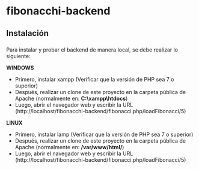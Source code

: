 # fibonacchi-backend

## Instalación

###
Para instalar y probar el backend de manera local, se debe realizar lo siguiente:

**WINDOWS**

- Primero, instalar xampp (Verificar que la versión de PHP sea 7 o superior)
- Después, realizar un clone de este proyecto en la carpeta pública de Apache (normalmente en: **C:\xampp\htdocs**)
- Luego, abrir el navegador web y escribir la URL (http://localhost/fibonacchi-backend/fibonacci.php/loadFibonacci/5)

**LINUX**

- Primero, instalar lamp (Verificar que la versión de PHP sea 7 o superior)
- Después, realizar un clone de este proyecto en la carpeta pública de Apache (normalmente en: **/var/www/html/**)
- Luego, abrir el navegador web y escribir la URL (http://localhost/fibonacchi-backend/fibonacci.php/loadFibonacci/5)

